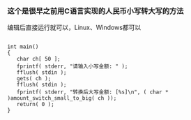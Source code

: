 ###  这个是很早之前用C语言实现的人民币小写转大写的方法


编辑后直接运行就可以，Linux、Windows都可以

```

int main()
{
   char ch[ 50 ];
   fprintf( stderr, "请输入小写金额: " );
   fflush( stdin );
   gets( ch );
   fflush( stdin );
   fprintf( stderr, "转换后大写金额: [%s]\n", ( char * )amount_switch_small_to_big( ch ));
   return( 0 );
}

```
 